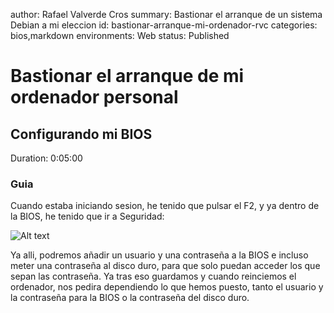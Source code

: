 author: Rafael Valverde Cros
summary: Bastionar el arranque de un sistema Debian a mi eleccion
id: bastionar-arranque-mi-ordenador-rvc
categories: bios,markdown
environments: Web
status: Published

# Bastionar el arranque de mi ordenador personal 

## Configurando mi BIOS
Duration: 0:05:00

### Guia

Cuando estaba iniciando sesion, he tenido que pulsar el F2, y ya dentro de la BIOS, he tenido que ir a Seguridad:

![Alt text](IMG_3257.png)

Ya alli, podremos añadir un usuario y una contraseña a la BIOS e incluso meter una contraseña al disco duro, para que solo puedan acceder los que sepan las contraseña. Ya tras eso guardamos y cuando reinciemos el ordenador, nos pedira dependiendo lo que hemos puesto, tanto el usuario y la contraseña para la BIOS o la contraseña del disco duro.
